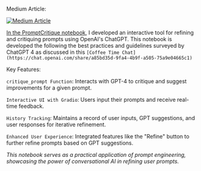 
Medium Article: 

<a target="_blank" href="https://github-readme-medium-recent-article.vercel.app/medium/@sidsanc4998/0"><img src="https://github-readme-medium-recent-article.vercel.app/medium/@sidsanc4998/0" alt="Medium Article">
<!-- https://medium.com/@sidsanc4998/crafting-the-catalyst-a-deep-dive-into-prompt-engineering-134858612107-->

In the [PromptCritique notebook](https://colab.research.google.com/github/sidsanc/CMPE297-SpecialTopics/blob/main/Assignment2/Prompt%20Engineering/PromptCritique.ipynb), I developed an interactive tool for refining and critiquing prompts using OpenAI's ChatGPT. This notebook is developed the following the best practices and guidelines surveyed by ChatGPT 4 as discussed in this ` [Coffee Time Chat](https://chat.openai.com/share/a85bd35d-9fa4-4b9f-a505-75a9e04665c1) `

Key Features:

`critique_prompt Function`: Interacts with GPT-4 to critique and suggest improvements for a given prompt.

`Interactive UI with Gradio`: Users input their prompts and receive real-time feedback.

`History Tracking`: Maintains a record of user inputs, GPT suggestions, and user responses for iterative refinement.

`Enhanced User Experience`: Integrated features like the "Refine" button to further refine prompts based on GPT suggestions.

_This notebook serves as a practical application of prompt engineering, showcasing the power of conversational AI in refining user prompts._
